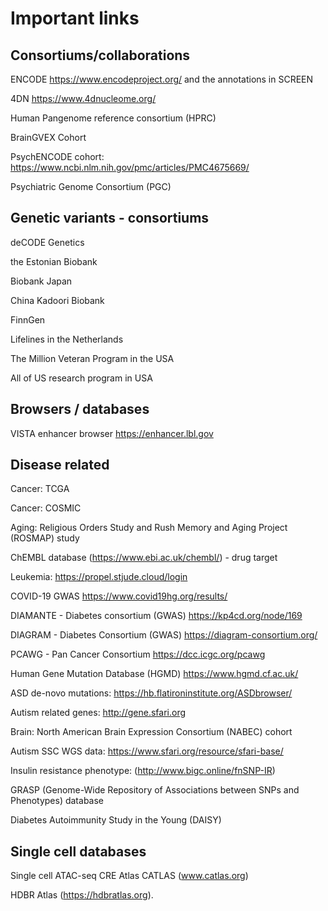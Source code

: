 # Important links

## Consortiums/collaborations 

ENCODE https://www.encodeproject.org/ and the annotations in SCREEN 

4DN https://www.4dnucleome.org/

Human Pangenome reference consortium (HPRC)

BrainGVEX Cohort

PsychENCODE cohort:  https://www.ncbi.nlm.nih.gov/pmc/articles/PMC4675669/

Psychiatric Genome Consortium (PGC)


## Genetic variants - consortiums

deCODE Genetics

the Estonian Biobank

Biobank Japan

China Kadoori Biobank

FinnGen

Lifelines in the Netherlands

The Million Veteran Program in the USA

All of US research program in USA



## Browsers / databases

VISTA enhancer browser https://enhancer.lbl.gov



## Disease related

Cancer: TCGA

Cancer: COSMIC

Aging: Religious Orders Study and Rush Memory and Aging Project (ROSMAP) study

ChEMBL database (https://www.ebi.ac.uk/chembl/) - drug target

Leukemia: https://propel.stjude.cloud/login

COVID-19 GWAS https://www.covid19hg.org/results/

DIAMANTE - Diabetes consortium (GWAS)  https://kp4cd.org/node/169

DIAGRAM - Diabetes Consortium (GWAS) https://diagram-consortium.org/

PCAWG - Pan Cancer Consortium https://dcc.icgc.org/pcawg

Human Gene Mutation Database (HGMD) https://www.hgmd.cf.ac.uk/

ASD de-novo mutations: https://hb.flatironinstitute.org/ASDbrowser/

Autism related genes: http://gene.sfari.org

Brain: North American Brain Expression Consortium (NABEC) cohort

Autism SSC WGS data: https://www.sfari.org/resource/sfari-base/

Insulin resistance phenotype: (http://www.bigc.online/fnSNP-IR) 

GRASP (Genome-Wide Repository of Associations between SNPs and Phenotypes) database 

Diabetes Autoimmunity Study in the Young (DAISY)

## Single cell databases

Single cell ATAC-seq CRE Atlas CATLAS (www.catlas.org)

HDBR Atlas (https://hdbratlas.org).


